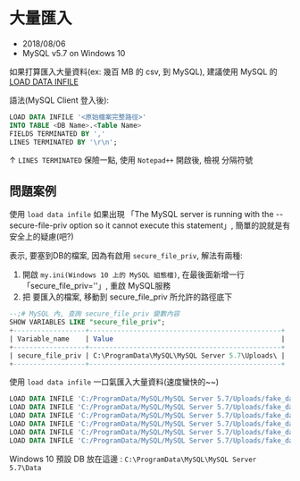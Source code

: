 # 大量匯入

- 2018/08/06
- MySQL v5.7 on Windows 10

如果打算匯入大量資料(ex: 幾百 MB 的 csv, 到 MySQL), 建議使用 MySQL 的 [LOAD DATA INFILE](https://dev.mysql.com/doc/refman/5.7/en/load-data.html)

語法(MySQL Client 登入後):

```sql
LOAD DATA INFILE '<原始檔案完整路徑>'
INTO TABLE <DB Name>.<Table Name>
FIELDS TERMINATED BY ',' 
LINES TERMINATED BY '\r\n';
```

↑ `LINES TERMINATED` 保險一點, 使用 `Notepad++` 開啟後, 檢視 分隔符號


## 問題案例

使用 `load data infile` 如果出現 「The MySQL server is running with the --secure-file-priv option so it cannot execute this statement」, 簡單的說就是有安全上的疑慮(吧?)

表示, 要塞到DB的檔案, 因為有啟用 `secure_file_priv`, 解法有兩種:

1. 開啟 `my.ini(Windows 10 上的 MySQL 組態檔)`, 在最後面新增一行 「secure_file_priv=''」, 重啟 MySQL服務
2. 把 要匯入的檔案, 移動到 secure_file_priv 所允許的路徑底下

```sql
--;# MySQL 內, 查詢 secure_file_priv 變數內容
SHOW VARIABLES LIKE "secure_file_priv";
+------------------+------------------------------------------------+
| Variable_name    | Value                                          |
+------------------+------------------------------------------------+
| secure_file_priv | C:\ProgramData\MySQL\MySQL Server 5.7\Uploads\ |
+------------------+------------------------------------------------+
```

使用 `load data infile` 一口氣匯入大量資料(速度蠻快的~~)
```sql
LOAD DATA INFILE 'C:/ProgramData/MySQL/MySQL Server 5.7/Uploads/fake_data_alarm.csv' INTO TABLE test_emc.data_alarm FIELDS TERMINATED BY ',' LINES TERMINATED BY '\r\n';
LOAD DATA INFILE 'C:/ProgramData/MySQL/MySQL Server 5.7/Uploads/fake_data_pressure.csv' INTO TABLE test_emc.data_pressure FIELDS TERMINATED BY ',' LINES TERMINATED BY '\r\n';
LOAD DATA INFILE 'C:/ProgramData/MySQL/MySQL Server 5.7/Uploads/fake_data_status.csv' INTO TABLE test_emc.data_status FIELDS TERMINATED BY ',' LINES TERMINATED BY '\r\n';
LOAD DATA INFILE 'C:/ProgramData/MySQL/MySQL Server 5.7/Uploads/fake_data_towerlight.csv' INTO TABLE test_emc.data_towerlight FIELDS TERMINATED BY ',' LINES TERMINATED BY '\r\n';
LOAD DATA INFILE 'C:/ProgramData/MySQL/MySQL Server 5.7/Uploads/fake_data_work_orders.csv' INTO TABLE test_emc.work_orders FIELDS TERMINATED BY ',' LINES TERMINATED BY '\r\n';
LOAD DATA INFILE 'C:/ProgramData/MySQL/MySQL Server 5.7/Uploads/fake_data_products.csv' INTO TABLE test_emc.products FIELDS TERMINATED BY ',' LINES TERMINATED BY '\r\n';
```
Windows 10 預設 DB 放在這邊 : `C:\ProgramData\MySQL\MySQL Server 5.7\Data`